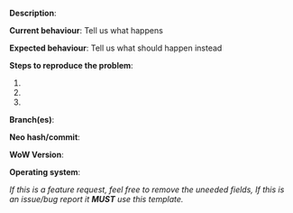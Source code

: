 **Description**:

**Current behaviour**: Tell us what happens

**Expected behaviour**: Tell us what should happen instead

**Steps to reproduce the problem**:

1. 
2. 
3. 

**Branch(es)**:  

**Neo hash/commit**:    

**WoW Version**:

**Operating system**:  

*If this is a feature request, feel free to remove the uneeded fields, If this is an issue/bug report it **MUST** use this template.*

[//]: # (This template is for problem reports, for other type of reports edit it accordingly)
[//]: # (If this is a crash report, include the crashlog with https://gist.github.com/)